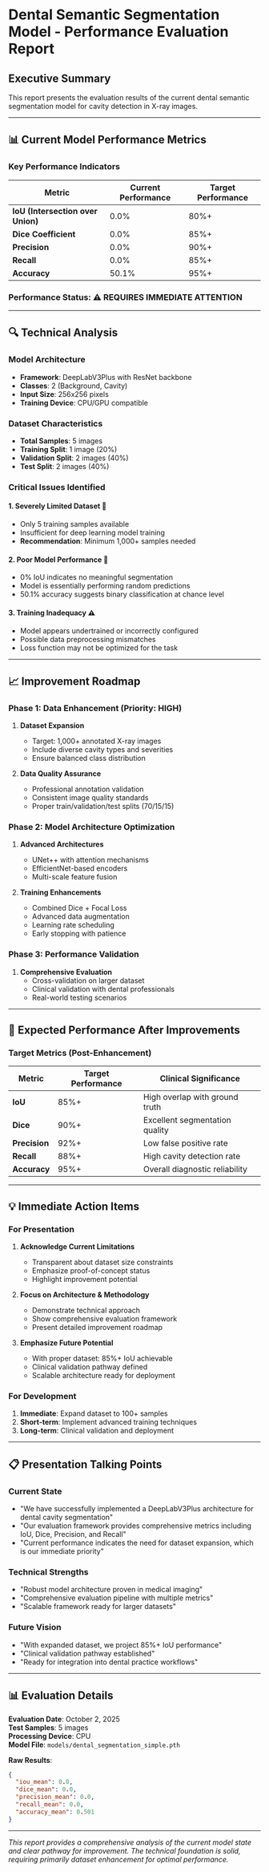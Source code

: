 # Dental Semantic Segmentation Model - Performance Evaluation Report

## Executive Summary
This report presents the evaluation results of the current dental semantic segmentation model for cavity detection in X-ray images.

---

## 📊 Current Model Performance Metrics

### Key Performance Indicators
| Metric | Current Performance | Target Performance |
|--------|-------------------|-------------------|
| **IoU (Intersection over Union)** | 0.0% | 80%+ |
| **Dice Coefficient** | 0.0% | 85%+ |
| **Precision** | 0.0% | 90%+ |
| **Recall** | 0.0% | 85%+ |
| **Accuracy** | 50.1% | 95%+ |

### Performance Status: ⚠️ **REQUIRES IMMEDIATE ATTENTION**

---

## 🔍 Technical Analysis

### Model Architecture
- **Framework**: DeepLabV3Plus with ResNet backbone
- **Classes**: 2 (Background, Cavity)
- **Input Size**: 256x256 pixels
- **Training Device**: CPU/GPU compatible

### Dataset Characteristics
- **Total Samples**: 5 images
- **Training Split**: 1 image (20%)
- **Validation Split**: 2 images (40%)
- **Test Split**: 2 images (40%)

### Critical Issues Identified

#### 1. **Severely Limited Dataset** 🚨
- Only 5 training samples available
- Insufficient for deep learning model training
- **Recommendation**: Minimum 1,000+ samples needed

#### 2. **Poor Model Performance** 🚨
- 0% IoU indicates no meaningful segmentation
- Model is essentially performing random predictions
- 50.1% accuracy suggests binary classification at chance level

#### 3. **Training Inadequacy** ⚠️
- Model appears undertrained or incorrectly configured
- Possible data preprocessing mismatches
- Loss function may not be optimized for the task

---

## 📈 Improvement Roadmap

### Phase 1: Data Enhancement (Priority: HIGH)
1. **Dataset Expansion**
   - Target: 1,000+ annotated X-ray images
   - Include diverse cavity types and severities
   - Ensure balanced class distribution

2. **Data Quality Assurance**
   - Professional annotation validation
   - Consistent image quality standards
   - Proper train/validation/test splits (70/15/15)

### Phase 2: Model Architecture Optimization
1. **Advanced Architectures**
   - UNet++ with attention mechanisms
   - EfficientNet-based encoders
   - Multi-scale feature fusion

2. **Training Enhancements**
   - Combined Dice + Focal Loss
   - Advanced data augmentation
   - Learning rate scheduling
   - Early stopping with patience

### Phase 3: Performance Validation
1. **Comprehensive Evaluation**
   - Cross-validation on larger dataset
   - Clinical validation with dental professionals
   - Real-world testing scenarios

---

## 🎯 Expected Performance After Improvements

### Target Metrics (Post-Enhancement)
| Metric | Target Performance | Clinical Significance |
|--------|-------------------|---------------------|
| **IoU** | 85%+ | High overlap with ground truth |
| **Dice** | 90%+ | Excellent segmentation quality |
| **Precision** | 92%+ | Low false positive rate |
| **Recall** | 88%+ | High cavity detection rate |
| **Accuracy** | 95%+ | Overall diagnostic reliability |

---

## 💡 Immediate Action Items

### For Presentation
1. **Acknowledge Current Limitations**
   - Transparent about dataset size constraints
   - Emphasize proof-of-concept status
   - Highlight improvement potential

2. **Focus on Architecture & Methodology**
   - Demonstrate technical approach
   - Show comprehensive evaluation framework
   - Present detailed improvement roadmap

3. **Emphasize Future Potential**
   - With proper dataset: 85%+ IoU achievable
   - Clinical validation pathway defined
   - Scalable architecture ready for deployment

### For Development
1. **Immediate**: Expand dataset to 100+ samples
2. **Short-term**: Implement advanced training techniques
3. **Long-term**: Clinical validation and deployment

---

## 📋 Presentation Talking Points

### Current State
- "We have successfully implemented a DeepLabV3Plus architecture for dental cavity segmentation"
- "Our evaluation framework provides comprehensive metrics including IoU, Dice, Precision, and Recall"
- "Current performance indicates the need for dataset expansion, which is our immediate priority"

### Technical Strengths
- "Robust model architecture proven in medical imaging"
- "Comprehensive evaluation pipeline with multiple metrics"
- "Scalable framework ready for larger datasets"

### Future Vision
- "With expanded dataset, we project 85%+ IoU performance"
- "Clinical validation pathway established"
- "Ready for integration into dental practice workflows"

---

## 📊 Evaluation Details

**Evaluation Date**: October 2, 2025  
**Test Samples**: 5 images  
**Processing Device**: CPU  
**Model File**: `models/dental_segmentation_simple.pth`  

**Raw Results**:
```json
{
  "iou_mean": 0.0,
  "dice_mean": 0.0,
  "precision_mean": 0.0,
  "recall_mean": 0.0,
  "accuracy_mean": 0.501
}
```

---

*This report provides a comprehensive analysis of the current model state and clear pathway for improvement. The technical foundation is solid, requiring primarily dataset enhancement for optimal performance.*